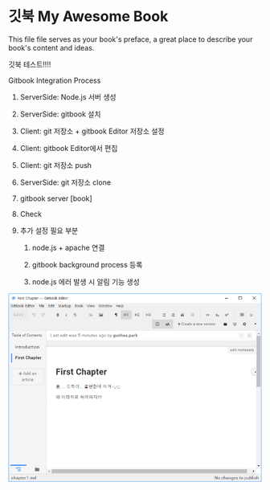 # 깃북 My Awesome Book

This file file serves as your book's preface, a great place to describe your book's content and ideas.

깃북 테스트!!!!

Gitbook Integration Process

1. ServerSide: Node.js 서버 생성

2. ServerSide: gitbook 설치

3. Client: git 저장소 +  gitbook Editor 저장소 설정

4. Client: gitbook Editor에서 편집

5. Client: git 저장소 push

6. ServerSide: git 저장소 clone

7. gitbook server \[book\]

8. Check

9. 추가 설정 필요 부분

   1. node.js + apache 연결

   2. gitbook background process 등록

   3. node.js 에러 발생 시 알림 기능 생성



![](/assets/2016-12-16_174448.png)

